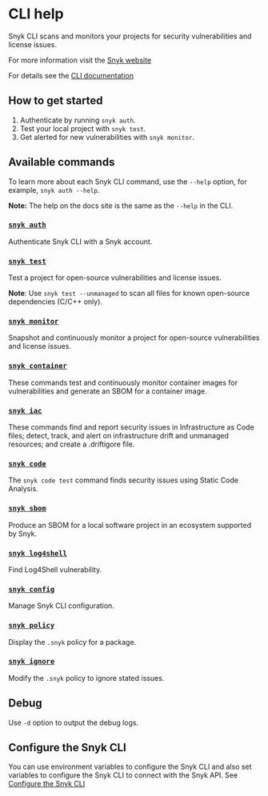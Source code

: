 # CLI help

Snyk CLI scans and monitors your projects for security vulnerabilities and license issues.

For more information visit the [Snyk website](https://snyk.io)

For details see the [CLI documentation](https://docs.snyk.io/features/snyk-cli)

## How to get started

1. Authenticate by running `snyk auth`.
2. Test your local project with `snyk test`.
3. Get alerted for new vulnerabilities with `snyk monitor`.

## Available commands

To learn more about each Snyk CLI command, use the `--help` option, for example, `snyk auth --help`.

**Note:** The help on the docs site is the same as the `--help` in the CLI.

### [`snyk auth`](auth.md)

Authenticate Snyk CLI with a Snyk account.

### [`snyk test`](test.md)

Test a project for open-source vulnerabilities and license issues.

**Note**: Use `snyk test --unmanaged` to scan all files for known open-source dependencies (C/C++ only).

### [`snyk monitor`](monitor.md)

Snapshot and continuously monitor a project for open-source vulnerabilities and license issues.

### [`snyk container`](container.md)

These commands test and continuously monitor container images for vulnerabilities and generate an SBOM for a container image.

### [`snyk iac`](iac.md)

These commands find and report security issues in Infrastructure as Code files; detect, track, and alert on infrastructure drift and unmanaged resources; and create a .driftigore file.

### [`snyk code`](code.md)

The `snyk code test` command finds security issues using Static Code Analysis.

### [`snyk sbom`](sbom.md)

Produce an SBOM for a local software project in an ecosystem supported by Snyk.

### [`snyk log4shell`](log4shell.md)

Find Log4Shell vulnerability.

### [`snyk config`](config.md)

Manage Snyk CLI configuration.

### [`snyk policy`](policy.md)

Display the `.snyk` policy for a package.

### [`snyk ignore`](ignore.md)

Modify the `.snyk` policy to ignore stated issues.

## Debug

Use `-d` option to output the debug logs.

## Configure the Snyk CLI

You can use environment variables to configure the Snyk CLI and also set variables to configure the Snyk CLI to connect with the Snyk API. See [Configure the Snyk CLI](https://docs.snyk.io/features/snyk-cli/configure-the-snyk-cli)
